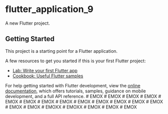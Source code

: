 # flutter_application_9

A new Flutter project.

## Getting Started

This project is a starting point for a Flutter application.

A few resources to get you started if this is your first Flutter project:

- [Lab: Write your first Flutter app](https://docs.flutter.dev/get-started/codelab)
- [Cookbook: Useful Flutter samples](https://docs.flutter.dev/cookbook)

For help getting started with Flutter development, view the
[online documentation](https://docs.flutter.dev/), which offers tutorials,
samples, guidance on mobile development, and a full API reference.
#   E M O X  
 #   E M O X  
 #   E M O X  
 #   E M O X  
 #   E M O X  
 #   E M O X  
 #   E M O X  
 #   E M O X  
 #   E M O X  
 #   E M O X  
 #   E M O X  
 #   E M O X  
 #   E M O X  
 #   E M O X  
 #   E M O X  
 #   E M O X X  
 #   E M O X X  
 #   E M O X  
 #   E M O X  
 #   E M O X  
 
